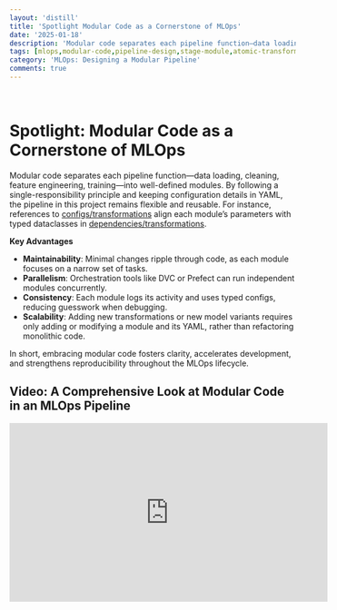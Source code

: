 ```yaml
---
layout: 'distill'
title: 'Spotlight Modular Code as a Cornerstone of MLOps'
date: '2025-01-18'
description: 'Modular code separates each pipeline function—data loading, cleaning, feature engineering, training—into well-defined modules.'
tags: [mlops,modular-code,pipeline-design,stage-module,atomic-transformations,scalablility]
category: 'MLOps: Designing a Modular Pipeline'
comments: true
---
```


<br>

# Spotlight: Modular Code as a Cornerstone of MLOps

Modular code separates each pipeline function—data loading, cleaning, feature engineering, training—into well-defined modules. By following a single-responsibility principle and keeping configuration details in YAML, the pipeline in this project remains flexible and reusable. For instance, references to [configs/transformations](https://github.com/kletobias/advanced-mlops-lifecycle-hydra-mlflow-optuna-dvc/tree/main/configs/transformations) align each module’s parameters with typed dataclasses in [dependencies/transformations](https://github.com/kletobias/advanced-mlops-lifecycle-hydra-mlflow-optuna-dvc/tree/main/dependencies/transformations).

**Key Advantages**

- **Maintainability**: Minimal changes ripple through code, as each module focuses on a narrow set of tasks.
- **Parallelism**: Orchestration tools like DVC or Prefect can run independent modules concurrently.
- **Consistency**: Each module logs its activity and uses typed configs, reducing guesswork when debugging.
- **Scalability**: Adding new transformations or new model variants requires only adding or modifying a module and its YAML, rather than refactoring monolithic code.

In short, embracing modular code fosters clarity, accelerates development, and strengthens reproducibility throughout the MLOps lifecycle.



## Video: A Comprehensive Look at Modular Code in an MLOps Pipeline

<iframe width="560" height="315" src="https://www.youtube.com/embed/lGIJrzQ3-q8" title="YouTube video player" frameborder="0" allow="accelerometer; autoplay; clipboard-write; encrypted-media; gyroscope; picture-in-picture; web-share" referrerpolicy="strict-origin-when-cross-origin" allowfullscreen></iframe>


